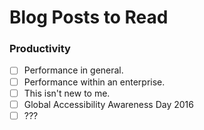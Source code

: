 # Blog Posts to Read

### Productivity
- [ ] Performance in general.
- [ ] Performance within an enterprise.
- [ ] This isn't new to me.
- [ ] Global Accessibility Awareness Day 2016
- [ ] ???
